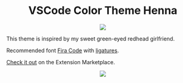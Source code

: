 <h1 align="center">VSCode Color Theme Henna</h1>
<p align="center">
  <img src="https://github.com/httpsterio/vscode-henna/raw/master/vscode-henna/logo.svg">
</p>

This theme is inspired by my sweet green-eyed redhead girlfriend.

Recommended font [Fira Code](https://github.com/tonsky/FiraCode) with [ligatures](https://github.com/tonsky/FiraCode/wiki/VS-Code-Instructions).

[Check it out](https://marketplace.visualstudio.com/items?itemName=httpsterio.vscode-henna) on the Extension Marketplace.

<p align="center">
  <img src="https://github.com/httpsterio/vscode-henna/raw/master/vscode-henna/henna-color-theme.png">
</p>